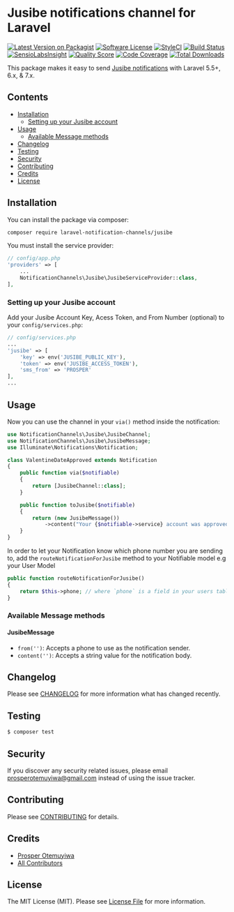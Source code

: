 # Jusibe notifications channel for Laravel

[![Latest Version on Packagist](https://img.shields.io/packagist/v/laravel-notification-channels/jusibe.svg?style=flat-square)](https://packagist.org/packages/laravel-notification-channels/jusibe)
[![Software License](https://img.shields.io/badge/license-MIT-brightgreen.svg?style=flat-square)](LICENSE.md)
[![StyleCI](https://styleci.io/repos/65673216/shield)](https://styleci.io/repos/65673216)
[![Build Status](https://img.shields.io/travis/laravel-notification-channels/jusibe.svg?style=flat-square)](https://travis-ci.org/laravel-notification-channels/jusibe)
[![SensioLabsInsight](https://img.shields.io/sensiolabs/i/8cbdda74-fb7c-49ec-8a6c-f8cef083bc69.svg?style=flat-square)](https://insight.sensiolabs.com/projects/8cbdda74-fb7c-49ec-8a6c-f8cef083bc69)
[![Quality Score](https://img.shields.io/scrutinizer/g/laravel-notification-channels/jusibe.svg?style=flat-square)](https://scrutinizer-ci.com/g/laravel-notification-channels/jusibe)
[![Code Coverage](https://img.shields.io/scrutinizer/coverage/g/laravel-notification-channels/jusibe/master.svg?style=flat-square)](https://scrutinizer-ci.com/g/laravel-notification-channels/jusibe/?branch=master)
[![Total Downloads](https://img.shields.io/packagist/dt/laravel-notification-channels/jusibe.svg?style=flat-square)](https://packagist.org/packages/laravel-notification-channels/jusibe)

This package makes it easy to send [Jusibe notifications](https://jusibe.com/docs/) with Laravel 5.5+, 6.x, & 7.x.

## Contents

- [Installation](#installation)
    - [Setting up your Jusibe account](#setting-up-your-jusibe-account)
- [Usage](#usage)
    - [Available Message methods](#available-message-methods)
- [Changelog](#changelog)
- [Testing](#testing)
- [Security](#security)
- [Contributing](#contributing)
- [Credits](#credits)
- [License](#license)

## Installation

You can install the package via composer:

``` bash
composer require laravel-notification-channels/jusibe
```

You must install the service provider:

```php
// config/app.php
'providers' => [
    ...
    NotificationChannels\Jusibe\JusibeServiceProvider::class,
],
```

### Setting up your Jusibe account

Add your Jusibe Account Key, Acess Token, and From Number (optional) to your `config/services.php`:

```php
// config/services.php
...
'jusibe' => [
    'key' => env('JUSIBE_PUBLIC_KEY'),
    'token' => env('JUSIBE_ACCESS_TOKEN'),
    'sms_from' => 'PROSPER'
],
...
```

## Usage

Now you can use the channel in your `via()` method inside the notification:

``` php
use NotificationChannels\Jusibe\JusibeChannel;
use NotificationChannels\Jusibe\JusibeMessage;
use Illuminate\Notifications\Notification;

class ValentineDateApproved extends Notification
{
    public function via($notifiable)
    {
        return [JusibeChannel::class];
    }

    public function toJusibe($notifiable)
    {
        return (new JusibeMessage())
            ->content("Your {$notifiable->service} account was approved!");
    }
}
```

In order to let your Notification know which phone number you are sending to, add the `routeNotificationForJusibe` method to your Notifiable model e.g your User Model

```php
public function routeNotificationForJusibe()
{
    return $this->phone; // where `phone` is a field in your users table;
}
```

### Available Message methods

#### JusibeMessage

- `from('')`: Accepts a phone to use as the notification sender.
- `content('')`: Accepts a string value for the notification body.

## Changelog

Please see [CHANGELOG](CHANGELOG.md) for more information what has changed recently.

## Testing

``` bash
$ composer test
```

## Security

If you discover any security related issues, please email prosperotemuyiwa@gmail.com instead of using the issue tracker.

## Contributing

Please see [CONTRIBUTING](CONTRIBUTING.md) for details.

## Credits

- [Prosper Otemuyiwa](https://github.com/unicodeveloper)
- [All Contributors](../../contributors)

## License

The MIT License (MIT). Please see [License File](LICENSE.md) for more information.
